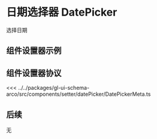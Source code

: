 <script setup>
import Example from '../../.vitepress/components/setter/datePicker/Example.vue';
import {DatePickerMeta as componentMeta} from "@geelato/gl-ui-schema-arco";
</script>


# 日期选择器 DatePicker
选择日期

## 组件设置器示例

<Example /> 

## 组件设置器协议

<ComponentBuilderExample :componentMeta="componentMeta"/>
<<< ../../packages/gl-ui-schema-arco/src/components/setter/datePicker/DatePickerMeta.ts

## 后续
无

